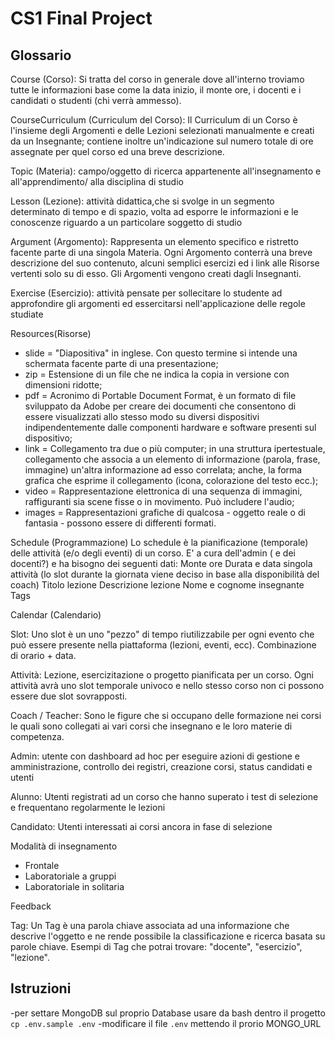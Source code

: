 # CS1 Final Project

## Glossario

Course (Corso): Si tratta del corso in generale dove all'interno troviamo tutte le informazioni base come la data inizio, il monte ore, i docenti e i candidati o studenti (chi verrà ammesso).

CourseCurriculum (Curriculum del Corso): Il Curriculum di un Corso è l'insieme degli Argomenti e delle Lezioni selezionati manualmente e creati da un Insegnante; contiene inoltre un'indicazione sul numero totale di ore assegnate per quel corso ed una breve descrizione.

Topic (Materia): campo/oggetto di ricerca appartenente all'insegnamento e all'apprendimento/ alla disciplina di studio

Lesson (Lezione): attività didattica,che si svolge in un segmento determinato di tempo e di spazio, volta ad esporre le informazioni e le conoscenze riguardo a un particolare soggetto di studio

Argument (Argomento): Rappresenta un elemento specifico e ristretto facente parte di una singola Materia. Ogni Argomento conterrà una breve descrizione del suo contenuto, alcuni semplici esercizi ed i link alle Risorse vertenti solo su di esso. Gli Argomenti vengono  creati dagli Insegnanti.

Exercise (Esercizio): attività pensate per sollecitare lo studente ad approfondire gli argomenti ed essercitarsi nell'applicazione delle regole studiate 

Resources(Risorse)
- slide = "Diapositiva" in inglese. Con questo termine si intende una schermata facente parte di una presentazione;
- zip = Estensione di un file che ne indica la copia in versione con dimensioni ridotte;
- pdf = Acronimo di Portable Document Format, è un formato di file sviluppato da Adobe per creare dei documenti che consentono di essere visualizzati allo stesso modo su diversi dispositivi indipendentemente dalle componenti hardware e software presenti sul dispositivo;
- link = Collegamento tra due o più computer; in  una struttura ipertestuale, collegamento che associa a un elemento di informazione (parola, frase, immagine) un'altra informazione ad esso correlata; anche, la forma grafica che esprime il collegamento (icona, colorazione del testo ecc.);
- video = Rappresentazione elettronica di una sequenza di immagini, raffiguranti sia scene fisse o in movimento. Può includere l'audio;
- images = Rappresentazioni grafiche di qualcosa - oggetto reale o di fantasia - possono essere di differenti formati.

Schedule (Programmazione)
Lo schedule è la pianificazione (temporale) delle attività (e/o degli eventi) di un corso.
E' a cura dell'admin ( e dei docenti?) e ha bisogno dei seguenti dati:
Monte ore
Durata e data singola attività (lo slot durante la giornata viene deciso in base alla disponibilità del coach)
Titolo lezione
Descrizione lezione
Nome e cognome insegnante
Tags

Calendar (Calendario)

Slot:
Uno slot è un uno "pezzo" di tempo riutilizzabile per ogni evento che può essere presente nella piattaforma (lezioni, eventi, ecc).
Combinazione di orario + data.

Attività:
Lezione, esercizitazione o progetto pianificata per un corso. Ogni attività avrà uno slot temporale univoco e nello stesso corso non ci possono essere due slot sovrapposti.

Coach / Teacher: Sono le figure che si occupano delle formazione nei corsi le quali sono collegati ai vari corsi che insegnano e le loro materie di competenza.

Admin: utente con dashboard ad hoc per eseguire azioni di gestione e amministrazione, controllo dei registri, creazione corsi, status candidati e utenti

Alunno: Utenti registrati ad un corso che hanno superato i test di selezione e frequentano regolarmente le lezioni

Candidato: Utenti interessati ai corsi ancora in fase di selezione

Modalità di insegnamento
- Frontale
- Laboratoriale a gruppi
- Laboratoriale in solitaria

Feedback 


Tag: Un Tag è una parola chiave associata ad una informazione che descrive l'oggetto e ne rende possibile la
     classificazione e ricerca basata su parole chiave. Esempi di Tag che potrai trovare: "docente", "esercizio", "lezione".


## Istruzioni
-per settare MongoDB sul proprio Database usare da bash dentro il progetto `cp .env.sample .env`
-modificare il file `.env` mettendo il prorio MONGO_URL 

